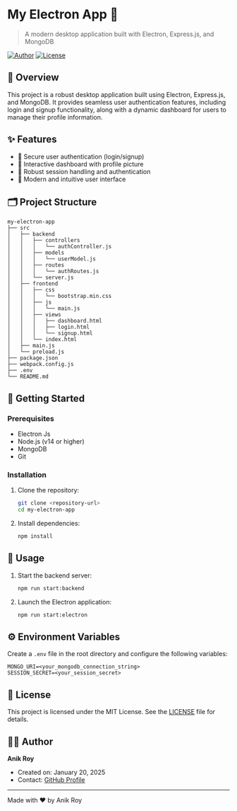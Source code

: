 # My Electron App 🚀

> A modern desktop application built with Electron, Express.js, and MongoDB

[![Author](https://img.shields.io/badge/Author-Anik%20Roy-blue.svg)](https://github.com/Anikrp)
[![License](https://img.shields.io/badge/License-MIT-green.svg)](LICENSE)

## 🌟 Overview
This project is a robust desktop application built using Electron, Express.js, and MongoDB. It provides seamless user authentication features, including login and signup functionality, along with a dynamic dashboard for users to manage their profile information.

## ✨ Features
- 🔐 Secure user authentication (login/signup)
- 👤 Interactive dashboard with profile picture
- 🔄 Robust session handling and authentication
- 🎯 Modern and intuitive user interface

## 🗂️ Project Structure
```
my-electron-app
├── src
│   ├── backend
│   │   ├── controllers
│   │   │   └── authController.js
│   │   ├── models
│   │   │   └── userModel.js
│   │   ├── routes
│   │   │   └── authRoutes.js
│   │   └── server.js
│   ├── frontend
│   │   ├── css
│   │   │   └── bootstrap.min.css
│   │   ├── js
│   │   │   └── main.js
│   │   ├── views
│   │   │   ├── dashboard.html
│   │   │   ├── login.html
│   │   │   └── signup.html
│   │   └── index.html
│   ├── main.js
│   └── preload.js
├── package.json
├── webpack.config.js
├── .env
└── README.md
```

## 🚀 Getting Started

### Prerequisites
- Electron Js
- Node.js (v14 or higher)
- MongoDB
- Git

### Installation
1. Clone the repository:
   ```bash
   git clone <repository-url>
   cd my-electron-app
   ```
2. Install dependencies:
   ```bash
   npm install
   ```

## 🔧 Usage
1. Start the backend server:
   ```bash
   npm run start:backend
   ```
2. Launch the Electron application:
   ```bash
   npm run start:electron
   ```

## ⚙️ Environment Variables
Create a `.env` file in the root directory and configure the following variables:
```env
MONGO_URI=<your_mongodb_connection_string>
SESSION_SECRET=<your_session_secret>
```



## 📝 License
This project is licensed under the MIT License. See the [LICENSE](LICENSE) file for details.

## 👨‍💻 Author
**Anik Roy**
- Created on: January 20, 2025
- Contact: [GitHub Profile](https://github.com/Anikrp)

---
Made with ❤️ by Anik Roy